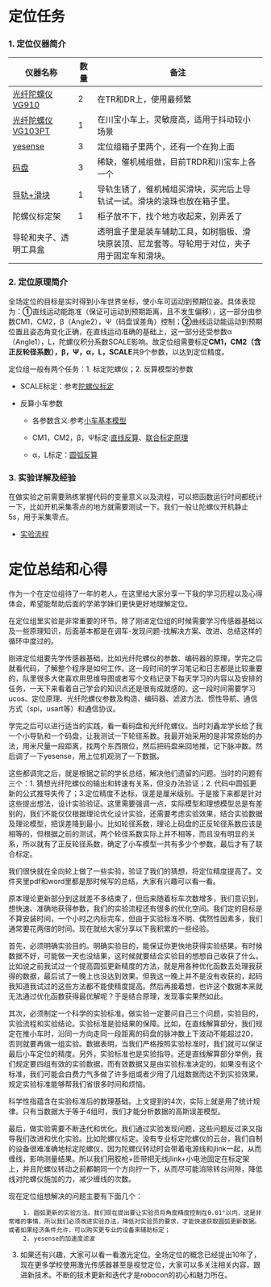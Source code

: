 # 定位任务

### 1. 定位仪器简介

| 仪器名称                                | 数量 | 备注                                                         |
| --------------------------------------- | ---- | ------------------------------------------------------------ |
| [光纤陀螺仪VG910](./2021-03-28-VG.md)   | 2    | 在TR和DR上，使用最频繁                                       |
| [光纤陀螺仪VG103PT](./2021-03-28-VG.md) | 1    | 在川宝小车上，灵敏度高，适用于抖动较小场景                   |
| [yesense](./2021-03-28-yesense.md)      | 3    | 定位组箱子里两个，还有一个在狗上面                           |
| [码盘](./2021-03-28-Encoder.md)         | 3    | 稀缺，催机械组做，目前TRDR和川宝车上各一个                   |
| [导轨+滑块](./2021-03-28-Slider.md)     | 1    | 导轨生锈了，催机械组买滑块，买完后上导轨试一试。滑块的滚珠也放在箱子里。 |
| 陀螺仪标定架                            | 1    | 柜子放不下，找个地方收起来，别弄丢了                         |
| 导轮和夹子、透明工具盒                  |      | 透明盒子里是装车辅助工具，如树脂板、滑块原装顶、尼龙套等。导轮用于对位，夹子用于固定车和滑块。 |

### 2. 定位原理简介

​		全场定位的目标是实时得到小车世界坐标，使小车可运动到预期位姿。具体表现为：**①**直线运动能跑准（保证可运动到预期距离，且不发生偏移），这一部分由参数CM1，CM2，β（Angle2），Ψ（码盘误差角）控制；**②**曲线运动能运动到预期位置且姿态角变化正确，在直线运动准确的基础上，这一部分还受参数α（Angle1），L，陀螺仪积分系数SCALE影响。故定位组需要标定**CM1，CM2（含正反轮径系数），β，Ψ，α，L，SCALE**共9个参数，以达到定位精度。

定位组一般有两个任务：1. 标定陀螺仪；2. 反算模型的参数

* SCALE标定：参考[陀螺仪标定](./2定位原理/陀螺仪标定流程.md)

* 反算小车参数
  
  * 各参数含义:参考[小车基本模型](./2定位原理/代码模型.pdf)
  
  * CM1，CM2，β，Ψ标定:[直线反算](./2定位原理/直线解算及模型反算.pdf)、[联合标定原理](./2定位原理/联合标定原理.pdf)
  * α，L标定：[圆弧反算](./2定位原理/圆弧解算及模型反算.pdf)

### 3. 实验详解及经验

​	在做实验之前需要熟练掌握代码的变量意义以及流程，可以把函数运行时间都统计一下，比如开机采集零点的地方就需要测试一下。我们一般让陀螺仪开机静止5s，用于采集零点。

* [实验流程](./2021-09-09-Process.md)

  

# 定位总结和心得

​		作为一个在定位组待了一年的老人，在这里给大家分享一下我的学习历程以及心得体会，希望能帮助后面的学弟学妹们更快更好地理解定位。

​		在定位组里实验是非常重要的环节。除了刚进定位组的时候需要学习传感器基础以及一些原理知识，后面基本都是在调车-发现问题-找解决方案、改进、总结这样的循环中度过的。

​		刚进定位组要先学传感器基础，比如光纤陀螺仪的参数、编码器的原理，学完之后就看代码，了解整个程序是如何工作。这一段时间的学习笔记和日志都是比较重要的，队里很多大佬喜欢用思维导图或者写个文档记录下每天学习的内容以及安排的任务，一天下来看着自己学会的知识点还是很有成就感的。这一段时间需要学习ucos、定位原理、光纤陀螺仪参数及构造、编码器、滤波方法、惯性导航、通信方式（spi，usart等）和通信协议。

​	学完之后可以进行适当的实践，看一看码盘和光纤陀螺仪。当时刘鑫龙学长给了我一个小导轨和一个码盘，让我测试一下轮径系数。我最开始采用的是非常原始的办法，用米尺量一段距离，找两个东西限位，然后把码盘来回地推，记下脉冲数。然后调了一下yesense，用上位机观测了一下数据。

​		这些都调完之后，就是根据之前的学长总结，解决他们遗留的问题。当时的问题有三个：1. 猜想光纤陀螺仪的输出和转速有关系，但没办法验证；2. 代码中圆弧更新的公式推导失传了；3.定位精度不达标，误差是厘米级别。于是接下来都是针对这些提出想法，设计实验验证。这里需要强调一点，实际模型和理想模型总是有差别的，我们不能仅仅根据理论优化设计实验，还需要考虑实验效果，结合实验数据及理论模型，把误差降到最小。比如轮径系数，理论上码盘的正反轮径系数应该是相等的，但根据之前的测试，两个轮径系数实际上并不相等，而且没有明显的关系，所以就有了正反轮径系数，确定了小车模型一共有多少个参数，最后才有了联合标定。

​		我们很快就在全向轮上做了一些实验，验证了我们的猜想，将定位精度提高了。文件夹里pdf和word里都是那时候写的总结，大家有兴趣可以看一看。

​		原本理论更新部分到这就差不多结束了，但后来随着标车次数增多，我们意识到，想快速、准确地获得参数，我们的实验流程还有很多的优化空间。我们定的目标是不算安装时间，一个小时之内标完车，但由于实验标准不明、偶然性因素多，我们通常要花两倍的时间。现在就给大家分享以下我积累的一些经验。

​		首先，必须明确实验目的。明确实验目的，能保证你更快地获得实验结果。有时候数据不好，可能做一天也没结果，这时候就要结合实验目的想想自己收获了什么。比如说之前我试过一个提高圆弧更新精度的方法，就是用各种优化函数去处理我获得的数据，最后试了一晚上也没达到效果。但我这一晚上并不是没有收获的，起码我知道我试过的这些方法都不能使精度提高。然后再接着想，也许这个数据本来就无法通过优化函数获得最优解呢？于是结合原理，发现事实果然如此。

​		其次，必须制定一个科学的实验标准。做实验一定要问自己三个问题，实验目的，实验流程和实验结论。实验标准是验结果的保障。比如，在直线解算部分，我们规定在推小车时，沿同一方向走同一段距离的码盘的脉冲数上下波动不能超过20，否则就要再做一组实验。数据表明，当我们严格按照实验标准时，我们就可以保证最后小车定位的精度。另外，实验标准也是实验指导。还是直线解算部分举例，我们规定要四组有效的实验数据，而有效数据又是由实验标准决定的，如果没有这个标准，我们可能会白费力气多做了许多组或者少用了几组数据而达不到实验效果。规定实验标准能够帮我们省很多时间和烦恼。

​		科学性指蕴含在实验标准后的数理基础。上文提到的4次，实际上就是用了统计规律。只有当数据大于等于4组时，我们才能分析数据的高斯误差模型。

​		最后，做实验需要不断迭代和优化。我们通过实验发现问题，这些问题反过来又指导我们改进和优化实验。比如陀螺仪标定。没有专业标定陀螺仪的云台，我们自制的设备很难准确地标定陀螺仪，因为陀螺仪转动时会带着电源线和jlink一起，从而缠线，影响测量结果。所以我们用胶枪+匝带把无线jlink+小电池固定在标定架上，并且陀螺仪转动之前都朝同一个方向拧一下，从而尽可能消除转台间隙，降低线对陀螺仪施加的力，减少缠线的次数。

现在定位组想解决的问题主要有下面几个：

		1. 圆弧更新的实验方法。我们现在提出要让实验员将角度精度控制在0.01°以内，这是非常难的事情，所以我们必须改进实验办法，降低对实验员的要求，才能快速获取圆弧更新数据。或者如果经济条件允许，可以购买更专业的设备来辅助标定；
		2. yesense的加速度滤波

3. 如果还有兴趣，大家可以看一看激光定位。全场定位的概念已经提出10年了，现在更多学校使用激光传感器甚至是视觉定位，大家可以多关注相关内容，跟进新技术。不断的技术更新和迭代才是robocon的初心和魅力所在。

​		
